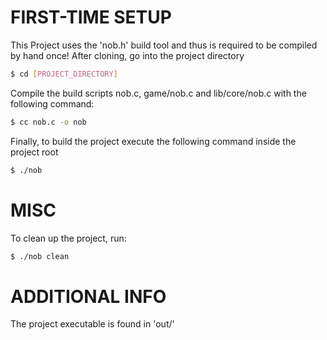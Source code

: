 # FIRST-TIME SETUP
This Project uses the 'nob.h' build tool and thus is required to be compiled by hand once!
After cloning, go into the project directory
```sh
$ cd [PROJECT_DIRECTORY]
```
Compile the build scripts nob.c, game/nob.c and lib/core/nob.c with the following command:
```sh
$ cc nob.c -o nob
```
Finally, to build the project execute the following command inside the project root
```sh
$ ./nob
```

# MISC
To clean up the project, run:
```sh
$ ./nob clean
```

# ADDITIONAL INFO
The project executable is found in 'out/'
